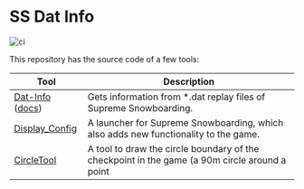 # SS Dat Info

![ci](https://github.com/domsleee/SS-Dat-Info/actions/workflows/ci.yaml/badge.svg)

This repository has the source code of a few tools:

| Tool                                              | Description                                                                                   |
| ------------------------------------------------- | --------------------------------------------------------------------------------------------- |
| [Dat-Info][dat-info-link] ([docs][dat-info-docs]) | Gets information from *.dat replay files of Supreme Snowboarding.                             |
| [Display_Config][display-config-docs]             | A launcher for Supreme Snowboarding, which also adds new functionality to the game.           |
| [CircleTool][circle-tool]                         | A tool to draw the circle boundary of the checkpoint in the game (a 90m circle around a point |

[dat-info-link]: https://domsleee.github.io/SS-Dat-Info/
[dat-info-docs]: https://github.com/domsleee/SS-Dat-Info/wiki/Dat%E2%80%90Info
[display-config-release]: https://github.com/domsleee/SS-Dat-Info/releases/latest
[display-config-docs]: https://github.com/domsleee/SS-Dat-Info/wiki/Display_Config
[circle-tool]: https://domsleee.github.io/SS-Dat-Info/circleTool/
